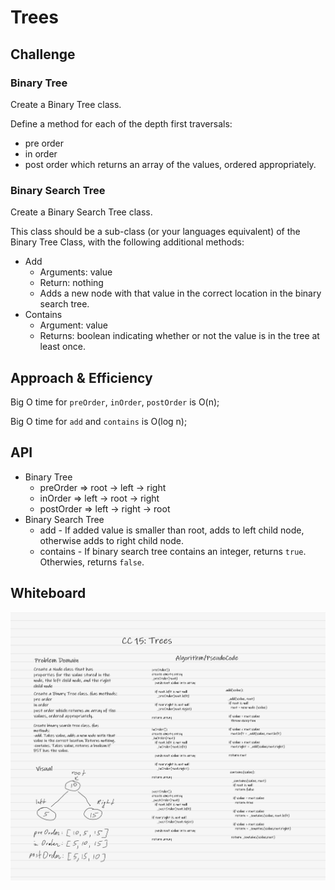# Trees

## Challenge

### Binary Tree

Create a Binary Tree class.

Define a method for each of the depth first traversals:

- pre order
- in order
- post order which returns an array of the values, ordered appropriately.

### Binary Search Tree

Create a Binary Search Tree class.

This class should be a sub-class (or your languages equivalent) of the Binary Tree Class, with the following additional methods:

- Add
  - Arguments: value
  - Return: nothing
  - Adds a new node with that value in the correct location in the binary search tree.
- Contains
  - Argument: value
  - Returns: boolean indicating whether or not the value is in the tree at least once.

## Approach & Efficiency
<!-- What approach did you take? Why? What is the Big O space/time for this approach? -->
Big O time for `preOrder`, `inOrder`, `postOrder`  is O(n);

Big O time for `add` and `contains` is O(log n);

## API
<!-- Description of each method publicly available to your Trees -->
- Binary Tree
  - preOrder => root -> left -> right
  - inOrder => left -> root -> right
  - postOrder => left -> right -> root
- Binary Search Tree
  - add - If added value is smaller than root, adds to left child node, otherwise adds to right child node.
  - contains - If binary search tree contains an integer, returns `true`. Otherwies, returns `false`. 

## Whiteboard

![WB](WB15.png)